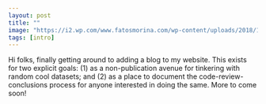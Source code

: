 ```yaml
---
layout: post
title: ""
image: "https://i2.wp.com/www.fatosmorina.com/wp-content/uploads/2018/11/hello-world.png"
tags: [intro]
---
```


Hi folks, finally getting around to adding a blog to my website. This exists for two explicit goals: (1) as a non-publication avenue for tinkering with random cool datasets; and (2) as a place to document the code-review-conclusions process for anyone interested in doing the same. More to come soon!
